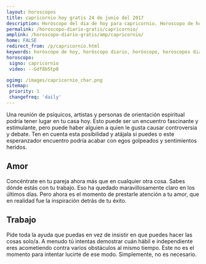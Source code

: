 ```yaml
---
layout: horoscopos
title: capricornio hoy gratis 24 de junio del 2017 
description: Horóscopo del dia de hoy para capricornio. Horoscopo de hoy 24 de junio del 2017. Las predicciones de amor, trabajo, vida personal gratis.
permalink: /horoscopo-diario-gratis/capricornio/
amplink: /horoscopo-diario-gratis/amp/capricornio/
home: FALSE
redirect_from: /p/capricornio.html
keywords: horóscopo de hoy, horóscopo diario, horóscopo, horoscopos diarios gratis del dia de hoy, horóscopo diario gratis,horóscopo 2017, horóscopo esperanza gracia, horoscopo capricornio hoy, horoscop, horóscopos gratis, horoscopo capricornio, horoscopo capricornio 2017, Tarot, Astrologia, Zodíaco, capricornio, horoscopo gratis
horoscopo:
 signo: capricornio
 video: --Gdf8b5tp0

ogimg: /images/capricornio_char.png
sitemap:
 priority: 1
 changefreq: 'daily'
---
```



Una reunión de psíquicos, artistas y personas de orientación espiritual podría tener lugar en tu casa hoy. Esto puede ser un encuentro fascinante y estimulante, pero puede haber alguien a quien le gusta causar controversia y debate. Ten en cuenta esta posibilidad y atájala si puedes o este esperanzador encuentro podría acabar con egos golpeados y sentimientos heridos.

## Amor

Concéntrate en tu pareja ahora más que en cualquier otra cosa. Sabes dónde estás con tu trabajo. Eso ha quedado maravillosamente claro en los últimos días. Pero ahora es el momento de prestarle atención a tu amor, que en realidad fue la inspiración detrás de tu éxito.

## Trabajo

Pide toda la ayuda que puedas en vez de insistir en que puedes hacer las cosas solo/a. A menudo tú intentas demostrar cuán hábil e independiente eres acometiendo contra varios obstáculos al mismo tiempo. Este no es el momento para intentar lucirte de ese modo. Simplemente, no es necesario.